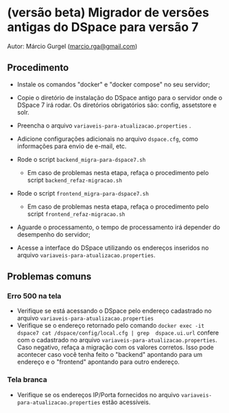 # (versão beta) Migrador de versões antigas do DSpace para versão 7

Autor: Márcio Gurgel (marcio.rga@gmail.com)

## Procedimento

- Instale os comandos "docker" e "docker compose" no seu servidor;
- Copie o diretório de instalação do DSpace antigo para o servidor onde o DSpace 7 irá rodar. Os diretórios obrigatórios são: config, assetstore e solr.
- Preencha o arquivo `variaveis-para-atualizacao.properties` .
- Adicione configurações adicionais no arquivo `dspace.cfg`, como informações para envio de e-mail, etc.
- Rode o script `backend_migra-para-dspace7.sh`
  - Em caso de problemas nesta etapa, refaça o procedimento pelo script `backend_refaz-migracao.sh`
- Rode o script `frontend_migra-para-dspace7.sh`
    - Em caso de problemas nesta etapa, refaça o procedimento pelo script `frontend_refaz-migracao.sh`

- Aguarde o processamento, o tempo de processamento irá depender do desempenho do servidor;
- Acesse a interface do DSpace utilizando os endereços inseridos no arquivo `variaveis-para-atualizacao.properties`.


## Problemas comuns

### Erro 500 na tela
- Verifique se está acessando o DSpace pelo endereço cadastrado no arquivo `variaveis-para-atualizacao.properties`
- Verifique se o endereço retornado pelo comando `docker exec -it dspace7 cat /dspace/config/local.cfg | grep  dspace.ui.url` confere com o cadastrado no arquivo `variaveis-para-atualizacao.properties`. Caso negativo, refaça a migração com os valores corretos. Isso pode acontecer caso você tenha feito o "backend" apontando para um endereço e o "frontend" apontando para outro endereço.


### Tela branca
- Verifique se os endereços IP/Porta fornecidos no arquivo `variaveis-para-atualizacao.properties` estão acessíveis.